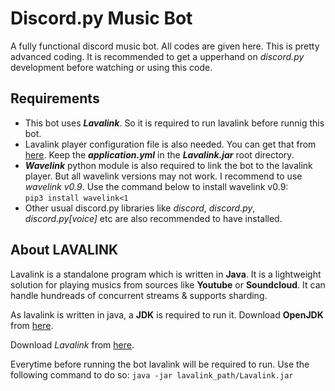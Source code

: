 # Discord.py Music Bot
A fully functional discord music bot. All codes are given here. This is pretty advanced coding. It is recommended to get a upperhand on *discord.py* development before watching or using this code.

## Requirements
* This bot uses ***Lavalink***. So it is required to run lavalink before runnig this bot.
* Lavalink player configuration file is also needed. You can get that from [here](https://github.com/BLAK3STORM/Singing_Chimken_Bot/tree/master/config). Keep the ***application.yml*** in the ***Lavalink.jar*** root directory.
* ***Wavelink*** python module is also required to link the bot to the lavalink player. But all wavelink versions may not work. I recommend to use *wavelink v0.9*.
Use the command below to install wavelink v0.9:  
```pip3 install wavelink<1```
* Other usual discord.py libraries like *discord*, *discord.py*, *discord.py[voice]* etc are also recommended to have installed.

## About LAVALINK
Lavalink is a standalone program which is written in **Java**. It is a lightweight solution for playing musics from sources like **Youtube** or **Soundcloud**. It can handle hundreads of concurrent streams & supports sharding.

As lavalink is written in java, a **JDK** is required to run it. Download **OpenJDK** from [here](https://www.oracle.com/java/technologies/downloads/).

Download *Lavalink* from [here](https://ci.fredboat.com/viewLog.html?buildId=lastSuccessful&buildTypeId=Lavalink_Build&tab=artifacts&guest=1).

Everytime before running the bot lavalink will be required to run. Use the following command to do so:
```java -jar lavalink_path/Lavalink.jar```

